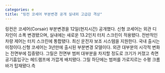```yaml
---
categories: e
title: "링컨 코세어 부분변경 공개 실내외 고급감 격상"
---
```

링컨은 코세어(Corsair) 부분변경을 12일(현지시간) 공개했다. 신형 코세어는 외관 디자인이 소폭 변경됐으며, 실내에는 새로운 13.2인치 터치 스크린이 적용됐다. 전반적인 차량 제어는 터치 스크린에 통합됐다. 최신 운전자 보조 시스템을 지원한다. 국내 출시는 미정이다.신형 코세어는 3년만에 출시된 부분변경 모델이다. 외관 대부분의 시각적 변화는 전면부에 집중됐다. 그릴은 전면부 범퍼 대부분을 차지할 정도로 크기가 커졌고 측면 공기흡입구는 헤드램프에 가깝게 배치됐다. 그릴 하단에는 범퍼를 가로지르는 수평 크롬 바가 탑재됐다.측